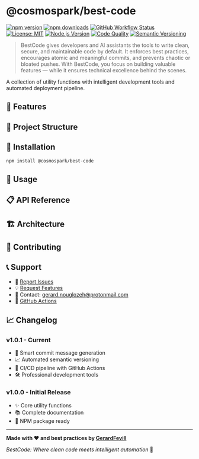# @cosmospark/best-code

[![npm version](https://img.shields.io/npm/v/@cosmospark/best-code?color=blue&logo=npm)](https://www.npmjs.com/package/@cosmospark/best-code)
[![npm downloads](https://img.shields.io/npm/dm/@cosmospark/best-code?color=green&logo=npm)](https://www.npmjs.com/package/@cosmospark/best-code)
[![GitHub Workflow Status](https://img.shields.io/github/actions/workflow/status/GerardFevill/best-code/publish.yml?branch=main&logo=github&label=CI/CD)](https://github.com/GerardFevill/best-code/actions)
[![License: MIT](https://img.shields.io/badge/License-MIT-yellow.svg?logo=open-source-initiative)](https://opensource.org/licenses/MIT)
[![Node.js Version](https://img.shields.io/badge/node-%3E%3D14.0.0-brightgreen?logo=node.js)](https://nodejs.org/)
[![Code Quality](https://img.shields.io/badge/code%20quality-best%20practices-success?logo=codacy)](https://github.com/GerardFevill/best-code)
[![Semantic Versioning](https://img.shields.io/badge/semver-automated-informational?logo=semantic-release)](https://semver.org/)

> BestCode gives developers and AI assistants the tools to write clean, secure, and maintainable code by default. It enforces best practices, encourages atomic and meaningful commits, and prevents chaotic or bloated pushes. With BestCode, you focus on building valuable features — while it ensures technical excellence behind the scenes.

A collection of utility functions with intelligent development tools and automated deployment pipeline.

## 🚀 Features

## 📁 Project Structure

## 🚀 Installation

```bash
npm install @cosmospark/best-code
```

## 📖 Usage

## 📋 API Reference

## 🏗️ Architecture

## 🤝 Contributing

## 📞 Support

- 🐛 [Report Issues](https://github.com/GerardFevill/best-code/issues)
- 💡 [Request Features](https://github.com/GerardFevill/best-code/issues)
- 📧 Contact: gerard.nouglozeh@protonmail.com
- 🚀 [GitHub Actions](https://github.com/GerardFevill/best-code/actions)

## 📈 Changelog

### v1.0.1 - Current
- 🤖 Smart commit message generation
- 📈 Automated semantic versioning
- 🚀 CI/CD pipeline with GitHub Actions
- 🛠️ Professional development tools

### v1.0.0 - Initial Release
- ✨ Core utility functions
- 📚 Complete documentation
- 🎯 NPM package ready

---

**Made with ❤️ and best practices by [GerardFevill](https://github.com/GerardFevill)**

*BestCode: Where clean code meets intelligent automation* 🚀
